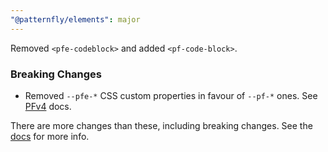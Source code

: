 ```yaml
---
"@patternfly/elements": major
---
```


Removed `<pfe-codeblock>` and added `<pf-code-block>`.

### Breaking Changes

- Removed `--pfe-*` CSS custom properties in favour of `--pf-*` ones. See [PFv4][PFv4] docs.

There are more changes than these, including breaking changes. See the [docs][docs] for more info.

[docs]: https://patternflyelements.org/components/code-block/
[PFv4]: https://patternfly.org/v4/
